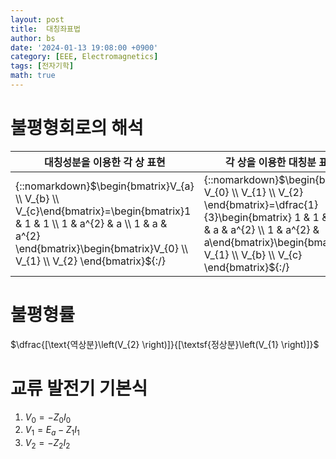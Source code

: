 ```yaml
---
layout: post
title:  대칭좌표법
author: bs
date: '2024-01-13 19:08:00 +0900'
category: [EEE, Electromagnetics]
tags: [전자기학]
math: true
---
```


# 불평형회로의 해석

| 대칭성분을 이용한 각 상 표현 | 각 상을 이용한 대칭분 표현 |
| --- | --- |
| {::nomarkdown}$\begin{bmatrix}V_{a} \\ V_{b} \\ V_{c}\end{bmatrix}=\begin{bmatrix}1 & 1 & 1 \\ 1 & a^{2} & a \\ 1 & a & a^{2} \end{bmatrix}\begin{bmatrix}V_{0} \\ V_{1} \\ V_{2} \end{bmatrix}${:/} | {::nomarkdown}$\begin{bmatrix} V_{0} \\ V_{1} \\ V_{2} \end{bmatrix}=\dfrac{1}{3}\begin{bmatrix} 1 & 1 & 1 \\ 1 & a & a^{2} \\ 1 & a^{2} & a\end{bmatrix}\begin{bmatrix} V_{1} \\ V_{b} \\ V_{c} \end{bmatrix}${:/} |

# 불평형률
$\dfrac{[\text{역상분}\left(V_{2} \right)]}{[\textsf{정상분}\left(V_{1} \right)]}$

# 교류 발전기 기본식
1. $V_{0}=-Z_{0}I_{0}$
2. $V_{1}=E_{a}-Z_{1}I_{1}$
3. $V_{2}=-Z_{2}I_{2}$